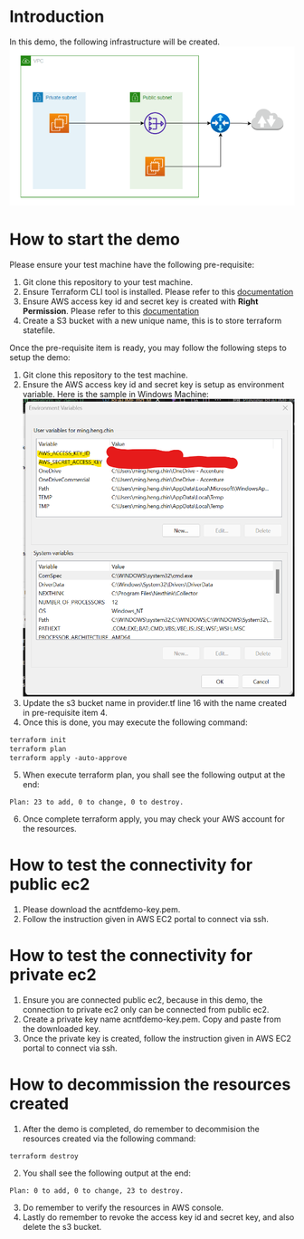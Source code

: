 # Introduction
In this demo, the following infrastructure will be created.
![](screenshot/HLD.png)

# How to start the demo
Please ensure your test machine have the following pre-requisite:
1. Git clone this repository to your test machine.
2. Ensure Terraform CLI tool is installed. Please refer to this [documentation](https://developer.hashicorp.com/terraform/tutorials/aws-get-started/install-cli)
3. Ensure AWS access key id and secret key is created with **Right Permission**. Please refer to this [documentation](https://docs.aws.amazon.com/powershell/latest/userguide/pstools-appendix-sign-up.html)
4. Create a S3 bucket with a new unique name, this is to store terraform statefile.

Once the pre-requisite item is ready, you may follow the following steps to setup the demo:
1. Git clone this repository to the test machine.
2. Ensure the AWS access key id and secret key is setup as environment variable. Here is the sample in Windows Machine:
![](screenshot/environment-variable.png)
3. Update the s3 bucket name in provider.tf line 16 with the name created in pre-requisite item 4.
4. Once this is done, you may execute the following command:
```
terraform init
terraform plan
terraform apply -auto-approve
```
5. When execute terraform plan, you shall see the following output at the end:
```
Plan: 23 to add, 0 to change, 0 to destroy.
```
6. Once complete terraform apply, you may check your AWS account for the resources.

# How to test the connectivity for public ec2
1. Please download the acntfdemo-key.pem.
2. Follow the instruction given in AWS EC2 portal to connect via ssh.

# How to test the connectivity for private ec2
1. Ensure you are connected public ec2, because in this demo, the connection to private ec2 only can be connected from public ec2. 
2. Create a private key name acntfdemo-key.pem. Copy and paste from the downloaded key.
3. Once the private key is created, follow the instruction given in AWS EC2 portal to connect via ssh.

# How to decommission the resources created
1. After the demo is completed, do remember to decommision the resources created via the following command:
```
terraform destroy
```
2. You shall see the following output at the end:
```
Plan: 0 to add, 0 to change, 23 to destroy.
```
3. Do remember to verify the resources in AWS console.
4. Lastly do remember to revoke the access key id and secret key, and also delete the s3 bucket.